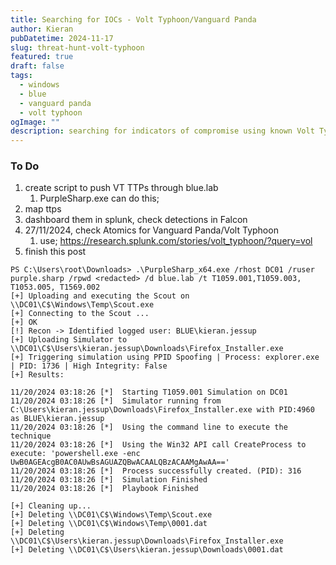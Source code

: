 ```yaml
---
title: Searching for IOCs - Volt Typhoon/Vanguard Panda
author: Kieran
pubDatetime: 2024-11-17
slug: threat-hunt-volt-typhoon
featured: true
draft: false
tags:
  - windows
  - blue
  - vanguard panda
  - volt typhoon
ogImage: ""
description: searching for indicators of compromise using known Volt Typhoon TTPs
---
```


### To Do

1. create script to push VT TTPs through blue.lab
   1. PurpleSharp.exe can do this;
2. map ttps
3. dashboard them in splunk, check detections in Falcon
4. 27/11/2024, check Atomics for Vanguard Panda/Volt Typhoon
   1. use; https://research.splunk.com/stories/volt_typhoon/?query=vol
5. finish this post

```
PS C:\Users\root\Downloads> .\PurpleSharp_x64.exe /rhost DC01 /ruser purple.sharp /rpwd <redacted> /d blue.lab /t T1059.001,T1059.003, T1053.005, T1569.002
[+] Uploading and executing the Scout on \\DC01\C$\Windows\Temp\Scout.exe
[+] Connecting to the Scout ...
[+] OK
[!] Recon -> Identified logged user: BLUE\kieran.jessup
[+] Uploading Simulator to \\DC01\C$\Users\kieran.jessup\Downloads\Firefox_Installer.exe
[+] Triggering simulation using PPID Spoofing | Process: explorer.exe | PID: 1736 | High Integrity: False
[+] Results:

11/20/2024 03:18:26 [*]  Starting T1059.001 Simulation on DC01
11/20/2024 03:18:26 [*]  Simulator running from C:\Users\kieran.jessup\Downloads\Firefox_Installer.exe with PID:4960 as BLUE\kieran.jessup
11/20/2024 03:18:26 [*]  Using the command line to execute the technique
11/20/2024 03:18:26 [*]  Using the Win32 API call CreateProcess to execute: 'powershell.exe -enc UwB0AGEAcgB0AC0AUwBsAGUAZQBwACAALQBzACAAMgAwAA=='
11/20/2024 03:18:26 [*]  Process successfully created. (PID): 316
11/20/2024 03:18:26 [*]  Simulation Finished
11/20/2024 03:18:26 [*]  Playbook Finished

[+] Cleaning up...
[+] Deleting \\DC01\C$\Windows\Temp\Scout.exe
[+] Deleting \\DC01\C$\Windows\Temp\0001.dat
[+] Deleting \\DC01\C$\Users\kieran.jessup\Downloads\Firefox_Installer.exe
[+] Deleting \\DC01\C$\Users\kieran.jessup\Downloads\0001.dat
```